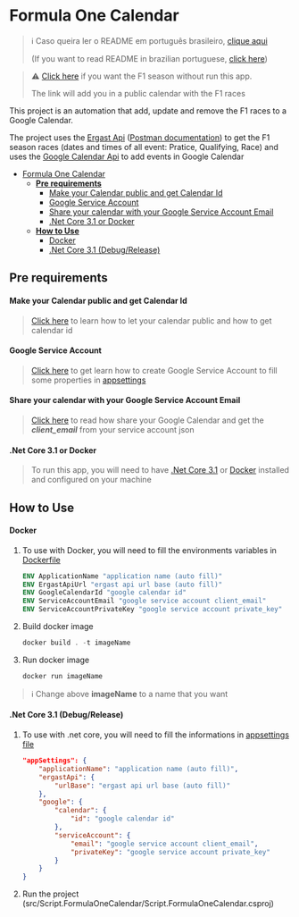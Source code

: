 # Formula One Calendar

> ℹ️ Caso queira ler o README em português brasileiro, [clique aqui](docs/README.pt.md)<p>
> (If you want to read README in brazilian portuguese, [click here](docs/README.pt.md))

> ⚠️ [Click here](https://calendar.google.com/calendar/u/0?cid=ZjdycmM5b2V1bmVhbWhpN2dnMzlic29kczBAZ3JvdXAuY2FsZW5kYXIuZ29vZ2xlLmNvbQ) if you want the F1 season without run this app. 
> <p>The link will add you in a public calendar with the F1 races</p>

This project is an automation that add, update and remove the F1 races to a Google Calendar.<p>
The project uses the [Ergast Api](http://ergast.com/mrd/) ([Postman documentation](https://documenter.getpostman.com/view/11586746/SztEa7bL)) to get the F1 season races (dates and times of all event: Pratice, Qualifying, Race) and uses the [Google Calendar Api](https://developers.google.com/calendar/api) to add events in Google Calendar

- [Formula One Calendar](#formula-one-calendar)
  - [**Pre requirements**](#pre-requirements)
      - [Make your Calendar public and get Calendar Id](#make-your-calendar-public-and-get-calendar-id)
      - [Google Service Account](#google-service-account)
      - [Share your calendar with your Google Service Account Email](#share-your-calendar-with-your-google-service-account-email)
      - [.Net Core 3.1 or Docker](#net-core-31-or-docker)
  - [**How to Use**](#how-to-use)
      - [Docker](#docker)
      - [.Net Core 3.1 (Debug/Release)](#net-core-31-debugrelease)

## **Pre requirements**
#### Make your Calendar public and get Calendar Id
> [Click here](https://yabdab.zendesk.com/hc/en-us/articles/205945926-Find-Google-Calendar-ID) to learn how to let your calendar public and how to get calendar id

#### Google Service Account
> [Click here](https://support.google.com/a/answer/7378726?hl=en) to get learn how to create Google Service Account to fill some properties in [appsettings](src/Script.FormulaOneCalendar/appsettings.json)

#### Share your calendar with your Google Service Account Email
> [Click here](https://support.google.com/a/users/answer/37082?hl=en) to read how share your Google Calendar and get the ***client_email*** from your service account json

#### .Net Core 3.1 or Docker
> To run this app, you will need to have [.Net Core 3.1](https://dotnet.microsoft.com/en-us/download/dotnet/3.1) or [Docker](https://www.docker.com/get-started) installed and configured on your machine

## **How to Use**
#### Docker
1. To use with Docker, you will need to fill the environments variables in [Dockerfile](Dockerfile)
    ```dockerfile
    ENV ApplicationName "application name (auto fill)"
    ENV ErgastApiUrl "ergast api url base (auto fill)"
    ENV GoogleCalendarId "google calendar id"
    ENV ServiceAccountEmail "google service account client_email"
    ENV ServiceAccountPrivateKey "google service account private_key"
    ```

2. Build docker image
    ```powershell
    docker build . -t imageName
    ```

3. Run docker image
    ```powershell
    docker run imageName
    ```

> ℹ️ Change above **imageName** to a name that you want

#### .Net Core 3.1 (Debug/Release)
1. To use with .net core, you will need to fill the informations in [appsettings file](src/Script.FormulaOneCalendar/appsettings.json)
    
    ```json
    "appSettings": {
        "applicationName": "application name (auto fill)",
        "ergastApi": {
            "urlBase": "ergast api url base (auto fill)"
        },
        "google": {
            "calendar": {
                "id": "google calendar id"
            },
            "serviceAccount": {
                "email": "google service account client_email",
                "privateKey": "google service account private_key"
            }
        }
    }
    ```

2. Run the project (src/Script.FormulaOneCalendar/Script.FormulaOneCalendar.csproj)